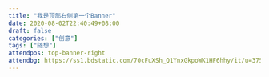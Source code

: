 ```yaml
---
title: "我是顶部右侧第一个Banner"
date: 2020-08-02T22:40:49+08:00
draft: false
categories: ["创意"]
tags: ["随想"]
attendpos: top-banner-right
attendbg: https://ss1.bdstatic.com/70cFuXSh_Q1YnxGkpoWK1HF6hhy/it/u=3757431149,735090232&fm=26&gp=0.jpg
---
```


